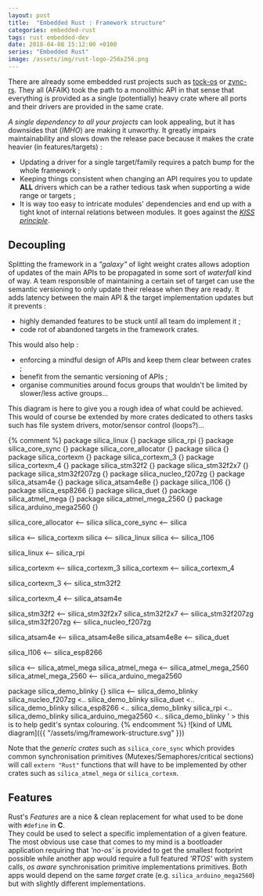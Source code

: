 ```yaml
---
layout: post
title:  "Embedded Rust : Framework structure"
categories: embedded-rust
tags: rust embedded-dev
date: 2018-04-08 15:12:00 +0100
series: "Embedded Rust"
image: /assets/img/rust-logo-256x256.png
---
```

There are already some embedded rust projects such as [tock-os](https://www.tockos.org) or [zync-rs](https://zinc.rs/). They all (AFAIK) took the path to a monolithic API in that sense that everything is provided as a single (potentially) heavy crate where all ports and their drivers are provided in the same crate.

*A single dependency to all your projects* can look appealing, but it has downsides that (*IMHO*) are making it unworthy. It greatly impairs maintainability and slows down the release pace because it makes the crate heavier (in features/targets) :
- Updating a driver for a single target/family requires a patch bump for the whole framework ;
- Keeping things consistent when changing an API requires you to update **ALL** drivers which can be a rather tedious task when supporting a wide range or targets ;
- It is way too easy to intricate modules' dependencies and end up with a tight knot of internal relations between modules. It goes against the [*KISS principle*](https://en.wikipedia.org/wiki/KISS_principle).

## Decoupling

Splitting the framework in a *"galaxy"* of light weight crates allows adoption of updates of the main APIs to be propagated in some sort of *waterfall* kind of way. A team responsible of maintaining a certain set of target can use the semantic versioning to only update their release when they are ready. It adds latency between the main API & the target implementation updates but it prevents :
- highly demanded features to be stuck until all team do implement it ;
- code rot of abandoned targets in the framework crates.

This would also help :
- enforcing a mindful design of APIs and keep them clear between crates ;
- benefit from the semantic versioning of APIs ;
- organise communities around focus groups that wouldn't be limited by slower/less active groups...

This diagram is here to give you a rough idea of what could be achieved. This would of course be extended by more crates dedicated to others tasks such has file system drivers, motor/sensor control (loops?)...

{% comment %}
package silica_linux {}
package silica_rpi {}
package silica_core_sync {}
package silica_core_allocator {}
package silica {}
package silica_cortexm {}
package silica_cortexm_3 {}
package silica_cortexm_4 {}
package silica_stm32f2 {}
package silica_stm32f2x7 {}
package silica_stm32f207zg {}
package silica_nucleo_f207zg {}
package silica_atsam4e {}
package silica_atsam4e8e {}
package silica_l106 {}
package silica_esp8266 {}
package silica_duet {}
package silica_atmel_mega {}
package silica_atmel_mega_2560 {}
package silica_arduino_mega2560 {}


silica_core_allocator <-- silica
silica_core_sync <-- silica

silica <-- silica_cortexm
silica <-- silica_linux
silica <-- silica_l106

silica_linux <-- silica_rpi

silica_cortexm <-- silica_cortexm_3
silica_cortexm <-- silica_cortexm_4

silica_cortexm_3 <-- silica_stm32f2

silica_cortexm_4 <-- silica_atsam4e

silica_stm32f2 <-- silica_stm32f2x7
silica_stm32f2x7 <-- silica_stm32f207zg
silica_stm32f207zg <-- silica_nucleo_f207zg

silica_atsam4e <-- silica_atsam4e8e
silica_atsam4e8e <-- silica_duet

silica_l106 <-- silica_esp8266

silica <-- silica_atmel_mega
silica_atmel_mega <-- silica_atmel_mega_2560
silica_atmel_mega_2560 <-- silica_arduino_mega2560

package silica_demo_blinky {}
silica <-- silica_demo_blinky
silica_nucleo_f207zg <.. silica_demo_blinky
silica_duet <.. silica_demo_blinky
silica_esp8266 <.. silica_demo_blinky
silica_rpi <.. silica_demo_blinky
silica_arduino_mega2560 <.. silica_demo_blinky
' > this is to help gedit's syntax colouring.
{% endcomment %}
![kind of UML diagram]({{ "/assets/img/framework-structure.svg" }})

Note that the *generic crates* such as `silica_core_sync` which provides common synchronisation primitives (Mutexes/Semaphores/critical sections) will call `extern "Rust"` functions that will have to be implemented by other crates such as `silica_atmel_mega` or `silica_cortexm`.

## Features

Rust's *Features* are a nice & clean replacement for what used to be done with `#define` in **C**.  
They could be used to select a specific implementation of a given feature.  
The most obvious use case that comes to my mind is a bootloader application requiring that *'no-os'* is provided to get the smallest footprint possible while another app would require a full featured *'RTOS'* with system calls, *os aware* synchronisation primitive implementations primitives. Both apps would depend on the same *target* crate (e.g. `silica_arduino_mega2560`) but with slightly different implementations.

